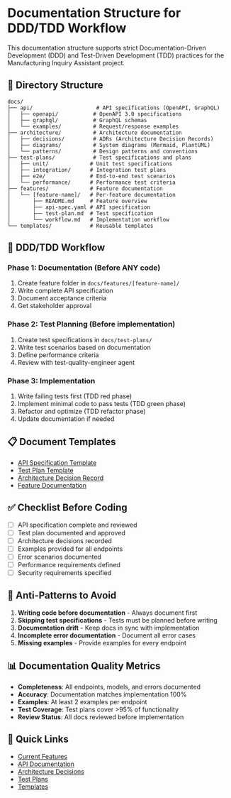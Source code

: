 # Documentation Structure for DDD/TDD Workflow

This documentation structure supports strict Documentation-Driven Development (DDD) and Test-Driven Development (TDD) practices for the Manufacturing Inquiry Assistant project.

## 📁 Directory Structure

```
docs/
├── api/                    # API specifications (OpenAPI, GraphQL)
│   ├── openapi/           # OpenAPI 3.0 specifications
│   ├── graphql/           # GraphQL schemas
│   └── examples/          # Request/response examples
├── architecture/          # Architecture documentation
│   ├── decisions/         # ADRs (Architecture Decision Records)
│   ├── diagrams/          # System diagrams (Mermaid, PlantUML)
│   └── patterns/          # Design patterns and conventions
├── test-plans/            # Test specifications and plans
│   ├── unit/             # Unit test specifications
│   ├── integration/      # Integration test plans
│   ├── e2e/              # End-to-end test scenarios
│   └── performance/      # Performance test criteria
├── features/             # Feature documentation
│   └── [feature-name]/   # Per-feature documentation
│       ├── README.md     # Feature overview
│       ├── api-spec.yaml # API specification
│       ├── test-plan.md  # Test specification
│       └── workflow.md   # Implementation workflow
└── templates/            # Reusable templates

```

## 🔄 DDD/TDD Workflow

### Phase 1: Documentation (Before ANY code)
1. Create feature folder in `docs/features/[feature-name]/`
2. Write complete API specification
3. Document acceptance criteria
4. Get stakeholder approval

### Phase 2: Test Planning (Before implementation)
1. Create test specifications in `docs/test-plans/`
2. Write test scenarios based on documentation
3. Define performance criteria
4. Review with test-quality-engineer agent

### Phase 3: Implementation
1. Write failing tests first (TDD red phase)
2. Implement minimal code to pass tests (TDD green phase)
3. Refactor and optimize (TDD refactor phase)
4. Update documentation if needed

## 📋 Document Templates

- [API Specification Template](./templates/api-specification.yaml)
- [Test Plan Template](./templates/test-plan.md)
- [Architecture Decision Record](./templates/adr-template.md)
- [Feature Documentation](./templates/feature-template.md)

## ✅ Checklist Before Coding

- [ ] API specification complete and reviewed
- [ ] Test plan documented and approved
- [ ] Architecture decisions recorded
- [ ] Examples provided for all endpoints
- [ ] Error scenarios documented
- [ ] Performance requirements defined
- [ ] Security requirements specified

## 🚫 Anti-Patterns to Avoid

1. **Writing code before documentation** - Always document first
2. **Skipping test specifications** - Tests must be planned before writing
3. **Documentation drift** - Keep docs in sync with implementation
4. **Incomplete error documentation** - Document all error cases
5. **Missing examples** - Provide examples for every endpoint

## 📊 Documentation Quality Metrics

- **Completeness**: All endpoints, models, and errors documented
- **Accuracy**: Documentation matches implementation 100%
- **Examples**: At least 2 examples per endpoint
- **Test Coverage**: Test plans cover >95% of functionality
- **Review Status**: All docs reviewed before implementation

## 🔗 Quick Links

- [Current Features](./features/)
- [API Documentation](./api/)
- [Architecture Decisions](./architecture/decisions/)
- [Test Plans](./test-plans/)
- [Templates](./templates/)